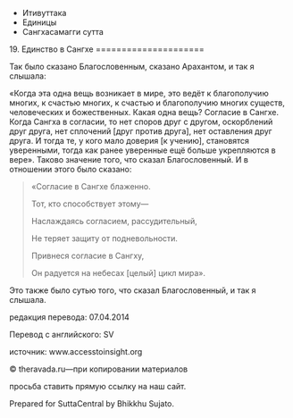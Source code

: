 









* Итивуттака
* Единицы
* Сангхасамагги сутта


19\. Единство в Сангхе
\=\=\=\=\=\=\=\=\=\=\=\=\=\=\=\=\=\=\=\=\=



Так было сказано Благословенным, сказано Арахантом, и так я слышала:


«Когда эта одна вещь возникает в мире, это ведёт к благополучию многих, к счастью многих, к счастью и благополучию многих существ, человеческих и божественных\. Какая одна вещь? Согласие в Сангхе\. Когда Сангха в согласии, то нет споров друг с другом, оскорблений друг друга, нет сплочений \[друг против друга\], нет оставления друг друга\. И тогда те, у кого мало доверия \[к учению\], становятся уверенными, тогда как ранее уверенные ещё больше укрепляются в вере»\. Таково значение того, что сказал Благословенный\. И в отношении этого было сказано:



> «Согласие в Сангхе блаженно\.  
> 
> Тот, кто способствует этому—  
> 
> Наслаждаясь согласием, рассудительный,  
> 
> Не теряет защиту от подневольности\.  
> 
> Привнеся согласие в Сангху,  
> 
> Он радуется на небесах \[целый\] цикл мира»\.


Это также было сутью того, что сказал Благословенный, и так я слышала\.



редакция перевода: 07\.04\.2014


Перевод с английского: SV


источник: www\.accesstoinsight\.org


© theravada\.ru—при копировании материалов


просьба ставить прямую ссылку на наш сайт\.


Prepared for SuttaCentral by Bhikkhu Sujato\.






